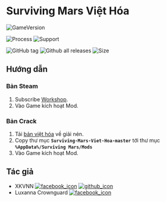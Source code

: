 # Surviving Mars Việt Hóa

![GameVersion](https://img.shields.io/badge/Surviving%20Mars-v227831-brightgreen.svg)

![Process](https://img.shields.io/badge/ti%E1%BA%BFn%20%C4%91%E1%BB%99-10%25-brightgreen.svg) ![Support](https://img.shields.io/badge/h%E1%BB%97%20tr%E1%BB%A3%20vi%E1%BB%87t%20h%C3%B3a%20khi%20game%20c%E1%BA%ADp%20nh%E1%BA%ADt-c%C3%B3-brightgreen.svg)

![GitHub tag](https://img.shields.io/github/tag/game-viet-hoa/surviving-mars.svg) ![Github all releases](https://img.shields.io/github/downloads/game-viet-hoa/surviving-mars/total.svg) ![Size](https://github-size-badge.herokuapp.com/game-viet-hoa/surviving-mars.svg)

## Hướng dẫn

### Bản Steam

1. Subscribe [Workshop](http://steamcommunity.com/sharedfiles/filedetails/?id=1332199830).
2. Vào Game kích hoạt Mod.

### Bản Crack

1. Tải [bản việt hóa](https://github.com/game-viet-hoa/Surviving-Mars-Viet-Hoa/archive/master.zip) về giải nén.
2. Copy thư mục **`Surviving-Mars-Viet-Hoa-master`** tới thư mục **`%AppData%/Surviving Mars/Mods`**
3. Vào Game kích hoạt Mod.

## Tác giả

- XKVNN [![facebook_icon]](https://www.facebook.com/xkvnn) [![github_icon]](https://github.com/xkvnn)
- Luxanna Crownguard [![facebook_icon]](https://www.facebook.com/laihanhha)

<!-- icons without padding -->
[facebook_icon]: http://i.imgur.com/fep1WsG.png
[github_icon]: http://i.imgur.com/9I6NRUm.png
